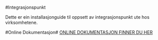 #Integrasjonspunkt

Dette er ein installasjonguide til oppsett av integrasjonspunkt ute hos virksomhetene.

#Online Dokumentasjon#
[ONLINE DOKUMENTASJON FINNER DU HER](http://difi.github.io/meldingsutveksling-mellom-offentlige-virksomheter/)
